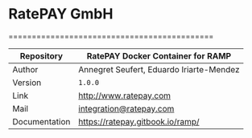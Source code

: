 # RatePAY GmbH
============================================

|Repository | RatePAY Docker Container for RAMP
|------|----------
|Author | Annegret Seufert, Eduardo Iriarte-Mendez
|Version | `1.0.0`
|Link | http://www.ratepay.com
|Mail | integration@ratepay.com
|Documentation | https://ratepay.gitbook.io/ramp/
